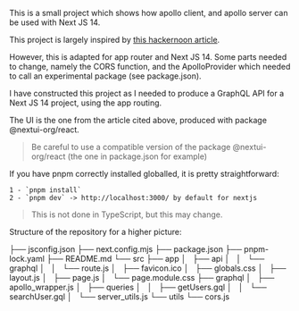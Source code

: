 This is a small project which shows how apollo client, and apollo server can be used with Next JS 14.

This project is largely inspired by [this hackernoon article](https://hackernoon.com/setting-up-a-graphql-server-and-client-in-nextjs).

However, this is adapted for app router and Next JS 14.
Some parts needed to change, namely the CORS function, and the ApolloProvider which needed to call an experimental package (see package.json).


I have constructed this project as I needed to produce a GraphQL API for a Next JS 14 project, using the app routing.


The UI is the one from the article cited above, produced with package @nextui-org/react.

> Be careful to use a compatible version of the package @nextui-org/react (the one in package.json for example) 


If you have pnpm correctly installed globalled, it is pretty straightforward:
    
    1 - `pnpm install`
    2 - `pnpm dev` -> http://localhost:3000/ by default for nextjs 

> This is not done in TypeScript, but this may change.

Structure of the repository for a higher picture:


├── jsconfig.json
├── next.config.mjs
├── package.json
├── pnpm-lock.yaml
├── README.md
└── src
    ├── app
    │   ├── api
    │   │   └── graphql
    │   │       └── route.js
    │   ├── favicon.ico
    │   ├── globals.css
    │   ├── layout.js
    │   ├── page.js
    │   └── page.module.css
    ├── graphql
    │   ├── apollo_wrapper.js
    │   ├── queries
    │   │   ├── getUsers.gql
    │   │   └── searchUser.gql
    │   └── server_utils.js
    └── utils
        └── cors.js

